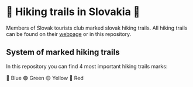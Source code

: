 # :mount_fuji: Hiking trails in Slovakia :mount_fuji:
Members of Slovak tourists club marked slovak hiking trails. 
All hiking trails can be found on their <a href="https://www.kst.sk/index.php/znacenie-organizacia-132/znackovane-trasy">webpage</a> or in this repository.

## System of marked hiking trails
In this repository you can find 4 most important hiking trails marks:

 :large_blue_circle: Blue  :green_circle: Green  :yellow_circle: Yellow  :red_circle: Red





